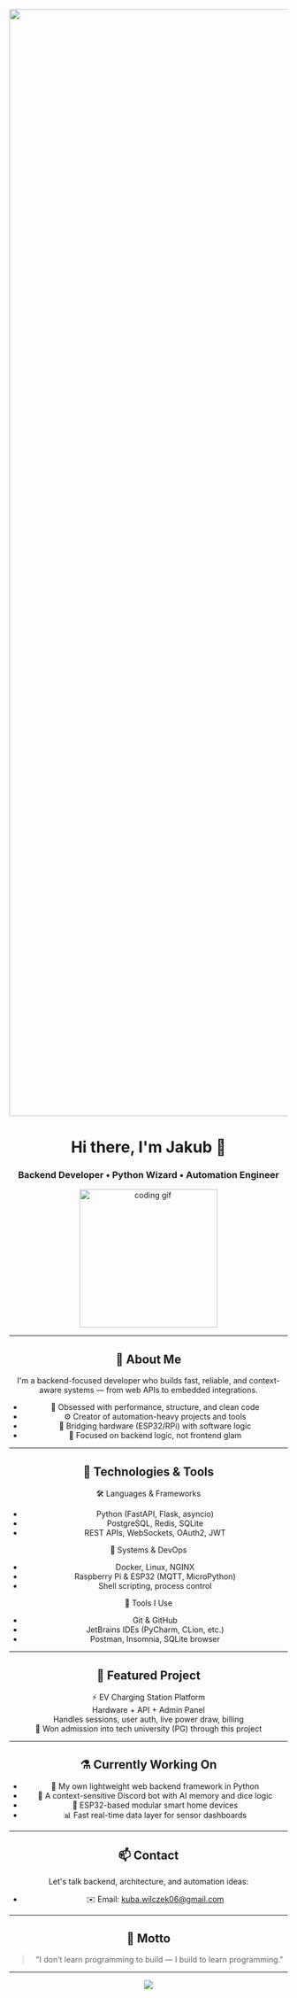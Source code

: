 <!-- 👋 Hello, I'm Jakub | README for GitHub Profile -->

<div align="Center">
<img width="2000" src="https://user-images.githubusercontent.com/74038190/212284100-561aa473-3905-4a80-b561-0d28506553ee.gif" />

<h1 align="center">Hi there, I'm Jakub 👋</h1>
<h3 align="center">Backend Developer • Python Wizard • Automation Engineer</h3>

<div align="center">
  <img src="https://user-images.githubusercontent.com/74038190/235224431-e8c8c12e-6826-47f1-89fb-2ddad83b3abf.gif" width="250" alt="coding gif">
</div>

---

## 🧠 About Me

I'm a backend-focused developer who builds fast, reliable, and context-aware systems — from web APIs to embedded integrations.


- 🧪 Obsessed with performance, structure, and clean code
- ⚙️ Creator of automation-heavy projects and tools
- 🔋 Bridging hardware (ESP32/RPi) with software logic
- 🤖 Focused on backend logic, not frontend glam

---

## 🔧 Technologies & Tools

🛠 Languages & Frameworks

- Python (FastAPI, Flask, asyncio)
- PostgreSQL, Redis, SQLite
- REST APIs, WebSockets, OAuth2, JWT

🧠 Systems & DevOps

- Docker, Linux, NGINX
- Raspberry Pi & ESP32 (MQTT, MicroPython)
- Shell scripting, process control

🧰 Tools I Use

- Git & GitHub
- JetBrains IDEs (PyCharm, CLion, etc.)
- Postman, Insomnia, SQLite browser

---

## 🚀 Featured Project

⚡ EV Charging Station Platform  
Hardware + API + Admin Panel  
Handles sessions, user auth, live power draw, billing  
📍 Won admission into tech university (PG) through this project

---

## ⚗️ Currently Working On

- 🧱 My own lightweight web backend framework in Python
- 🧠 A context-sensitive Discord bot with AI memory and dice logic
- 🔌 ESP32-based modular smart home devices
- 📊 Fast real-time data layer for sensor dashboards

---


## 📫 Contact

Let's talk backend, architecture, and automation ideas:

- ✉️ Email: kuba.wilczek06@gmail.com


---

## 💭 Motto

> "I don’t learn programming to build — I build to learn programming."

---

<p align="center">
  <img src="https://capsule-render.vercel.app/api?type=waving&color=gradient&height=120&section=footer" />
</p>
